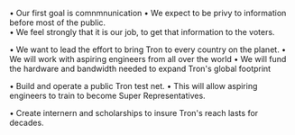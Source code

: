 
•   Our first goal is comnmnunication
•   We expect to be privy to information before most of the public.  
•   We feel strongly that it is our job, to get that information to the voters.   

•   We want to lead the effort to bring Tron to every country on the planet.
•   We will work with aspiring engineers from all over the world 
•   We will fund the hardware and bandwidth needed to expand Tron's global footprint

•  Build and operate a public Tron test net. 
•  This will allow aspiring engineers to train to become Super Representatives.

• Create internern and scholarships to insure Tron's reach lasts for decades.


     
